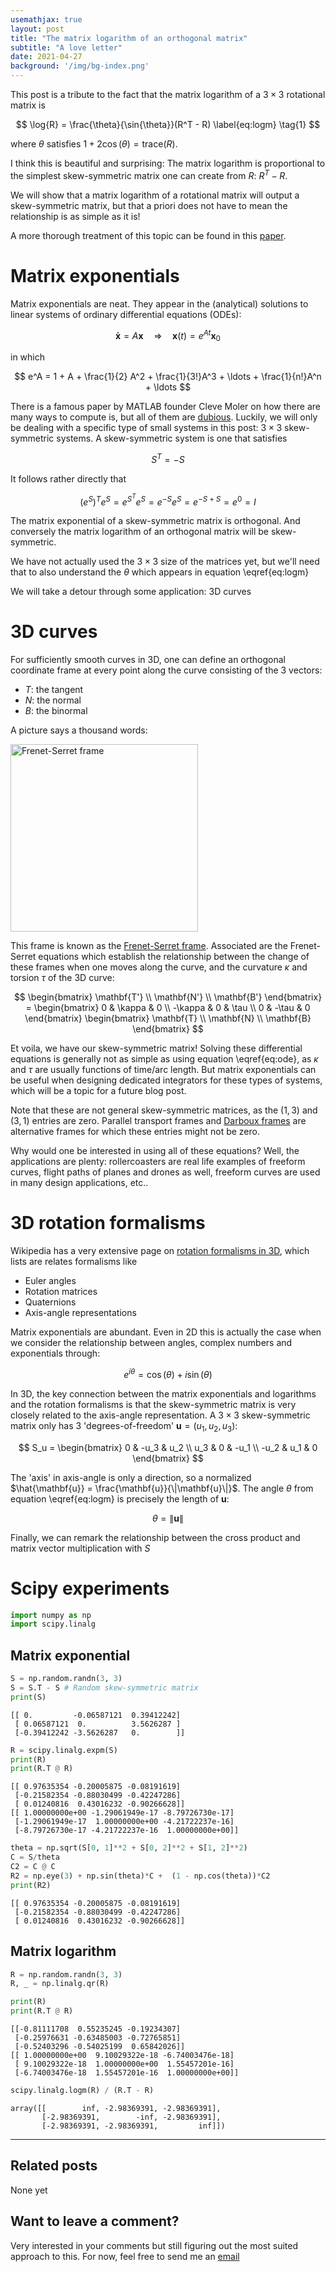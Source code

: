 ```yaml
---
usemathjax: true
layout: post
title: "The matrix logarithm of an orthogonal matrix"
subtitle: "A love letter"
date: 2021-04-27
background: '/img/bg-index.png'
---
```


This post is a tribute to the fact that the matrix logarithm of a $3\times 3$ rotational matrix is

$$
\log{R} = \frac{\theta}{\sin{\theta}}(R^T - R) \label{eq:logm} \tag{1}
$$

where $\theta$ satisfies $1 + 2\cos(\theta) = \text{trace}(R)$.

I think this is beautiful and surprising: The matrix logarithm is proportional to the simplest skew-symmetric matrix one can create from $R$: $R^T - R$.

We will show that a matrix logarithm of a rotational matrix will output a skew-symmetric matrix, but that a priori does not have to mean the relationship is as simple as it is!

A more thorough treatment of this topic can be found in this [paper](https://www.sciencedirect.com/science/article/pii/S0377042709007791).

# Matrix exponentials

Matrix exponentials are neat. They appear in the (analytical) solutions to linear systems of ordinary differential equations (ODEs):

$$
\mathbf{\dot{x}} = A\mathbf{x} \quad \Rightarrow \quad \mathbf{x}(t) = e^{At}\mathbf{x}_0 \label{eq:ode} \tag{2}
$$

in which

$$
e^A = 1 + A + \frac{1}{2} A^2 + \frac{1}{3!}A^3 + \ldots + \frac{1}{n!}A^n + \ldots
$$

There is a famous paper by MATLAB founder Cleve Moler on how there are many ways to compute is, but all of them are [dubious](https://www.cs.cornell.edu/cv/ResearchPDF/19ways+.pdf). Luckily, we will only be dealing with a specific type of small systems in this post: $3 \times 3$ skew-symmetric systems. A skew-symmetric system is one that satisfies

$$ 
S^T = - S
$$

It follows rather directly that 

$$(e^S)^Te^S = e^{S^T}e^S = e^{-S}e^S = e^{-S + S} = e^0 = I$$


The matrix exponential of a skew-symmetric matrix is orthogonal. And conversely the matrix logarithm of an orthogonal matrix will be skew-symmetric.

We have not actually used the $3\times 3$ size of the matrices yet, but we'll need that to also understand the $\theta$ which appears in equation \eqref{eq:logm}

We will take a detour through some application: 3D curves

# 3D curves
For sufficiently smooth curves in 3D, one can define an orthogonal coordinate frame at every point along the curve consisting of the 3 vectors:
- $T$: the tangent
- $N$: the normal
- $B$: the binormal

A picture says a thousand words:

<img src="https://upload.wikimedia.org/wikipedia/commons/1/11/Frenet.svg" alt="Frenet-Serret frame" width="300"/>

This frame is known as the [Frenet-Serret frame](https://en.wikipedia.org/wiki/Frenet%E2%80%93Serret_formulas). Associated are the Frenet-Serret equations which establish the relationship between the change of these frames when one moves along the curve, and the curvature $\kappa$ and torsion $\tau$ of the 3D curve:

$$
\begin{bmatrix} \mathbf{T'} \\ \mathbf{N'} \\ \mathbf{B'} \end{bmatrix} = \begin{bmatrix}
 0 & \kappa & 0 \\
 -\kappa & 0 & \tau \\
 0 & -\tau & 0
\end{bmatrix}
\begin{bmatrix} \mathbf{T} \\ \mathbf{N} \\ \mathbf{B} \end{bmatrix}
$$

Et voila, we have our skew-symmetric matrix! Solving these differential equations is generally not as simple as using equation \eqref{eq:ode}, as $\kappa$ and $\tau$ are usually functions of time/arc length. But matrix exponentials can be useful when designing dedicated integrators for these types of systems, which will be a topic for a future blog post.

Note that these are not general skew-symmetric matrices, as the $(1, 3)$ and $(3, 1)$ entries are zero. Parallel transport frames and [Darboux frames](https://en.wikipedia.org/wiki/Darboux_frame) are alternative frames for which these entries might not be zero.

Why would one be interested in using all of these equations? Well, the applications are plenty: rollercoasters are real life examples of freeform curves, flight paths of planes and drones as well, freeform curves are used in many design applications, etc..

# 3D rotation formalisms

Wikipedia has a very extensive page on [rotation formalisms in 3D](https://en.wikipedia.org/wiki/Rotation_formalisms_in_three_dimensions), which lists are relates formalisms like
- Euler angles
- Rotation matrices
- Quaternions
- Axis-angle representations

Matrix exponentials are abundant. Even in 2D this is actually the case when we consider the relationship between angles, complex numbers and exponentials through:

$$
e^{i\theta} = \cos(\theta) + i \sin(\theta)
$$

In 3D, the key connection between the matrix exponentials and logarithms and the rotation formalisms is that the skew-symmetric matrix is very closely related to the axis-angle representation. A $3\times 3$ skew-symmetric matrix only has 3 'degrees-of-freedom' $\mathbf{u} = (u_1, u_2, u_3)$:

$$
S_u = \begin{bmatrix}
 0 & -u_3 & u_2 \\
 u_3 & 0 & -u_1 \\
 -u_2 & u_1 & 0
\end{bmatrix}
$$

The 'axis' in axis-angle is only a direction, so a normalized $\hat{\mathbf{u}} = \frac{\mathbf{u}}{\|\mathbf{u}\|}$. The angle $\theta$ from equation \eqref{eq:logm} is precisely the length of $\mathbf{u}$:

$$
\theta = \|\mathbf{u}\|
$$

Finally, we can remark the relationship between the cross product and matrix vector multiplication with $S$

# Scipy experiments


```python
import numpy as np
import scipy.linalg
```

## Matrix exponential


```python
S = np.random.randn(3, 3)
S = S.T - S # Random skew-symmetric matrix
print(S)
```

    [[ 0.         -0.06587121  0.39412242]
     [ 0.06587121  0.          3.5626287 ]
     [-0.39412242 -3.5626287   0.        ]]
    


```python
R = scipy.linalg.expm(S)
print(R)
print(R.T @ R)
```

    [[ 0.97635354 -0.20005875 -0.08191619]
     [-0.21582354 -0.88030499 -0.42247286]
     [ 0.01240816  0.43016232 -0.90266628]]
    [[ 1.00000000e+00 -1.29061949e-17 -8.79726730e-17]
     [-1.29061949e-17  1.00000000e+00 -4.21722237e-16]
     [-8.79726730e-17 -4.21722237e-16  1.00000000e+00]]
    


```python
theta = np.sqrt(S[0, 1]**2 + S[0, 2]**2 + S[1, 2]**2)
C = S/theta
C2 = C @ C
R2 = np.eye(3) + np.sin(theta)*C +  (1 - np.cos(theta))*C2
print(R2)
```

    [[ 0.97635354 -0.20005875 -0.08191619]
     [-0.21582354 -0.88030499 -0.42247286]
     [ 0.01240816  0.43016232 -0.90266628]]
    

## Matrix logarithm


```python
R = np.random.randn(3, 3)
R, _ = np.linalg.qr(R)
```


```python
print(R)
print(R.T @ R)
```

    [[-0.81111708  0.55235245 -0.19234307]
     [-0.25976631 -0.63485003 -0.72765851]
     [-0.52403296 -0.54025199  0.65842026]]
    [[ 1.00000000e+00  9.10029322e-18 -6.74003476e-18]
     [ 9.10029322e-18  1.00000000e+00  1.55457201e-16]
     [-6.74003476e-18  1.55457201e-16  1.00000000e+00]]
    


```python
scipy.linalg.logm(R) / (R.T - R)
```


    array([[        inf, -2.98369391, -2.98369391],
           [-2.98369391,        -inf, -2.98369391],
           [-2.98369391, -2.98369391,         inf]])

-----

## Related posts
None yet

## Want to leave a comment?
Very interested in your comments but still figuring out the most suited approach to this. For now, feel free to send me an [email](mailto:lenseswaenen@gmail.com)
